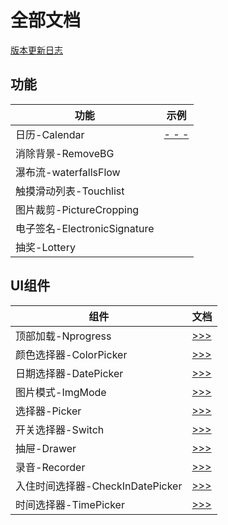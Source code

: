# 全部文档

[版本更新日志](VERSIONLOG.md)

## 功能
功能 | 示例
---  | ---
日历-Calendar | [ - - - ](docs/calendar.md)
消除背景-RemoveBG |
瀑布流-waterfallsFlow|
触摸滑动列表-Touchlist | 
图片裁剪-PictureCropping | 
电子签名-ElectronicSignature | 
抽奖-Lottery |

## UI组件
组件 | 文档
--- | ---
顶部加载-Nprogress | [ >>> ](docs/nprogress.md)
颜色选择器-ColorPicker | [ >>> ](docs/colorPicker.md)
日期选择器-DatePicker | [ >>> ](docs/datePicker.md)
图片模式-ImgMode | [ >>> ](docs/imgMode.md)
选择器-Picker    | [ >>> ](docs/picker.md)
开关选择器-Switch | [ >>> ](docs/switch.md)
抽屉-Drawer      | [ >>> ](docs/drawer.md)
录音-Recorder    | [ >>> ](docs/recorder.md)
入住时间选择器-CheckInDatePicker | [ >>> ](docs/checkInDatePicker.md)
时间选择器-TimePicker | [ >>> ](docs/timePicker.md)


<!-- - **nprogress 加载进度条**： https://developers.weixin.qq.com/s/WMGBlvmi7xmd

- **ColorPicker 颜色拾色器**：  https://developers.weixin.qq.com/s/39BYGumI7Emf

- **calendar 日历(含农历)**： https://developers.weixin.qq.com/s/t9CFaumI7tmx -->
